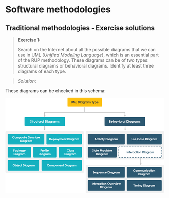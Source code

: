 # Software methodologies

## Traditional methodologies - Exercise solutions

> **Exercise 1:** 
> 
> Search on the Internet about all the possible diagrams that we can use in UML (*Unified Modeling Language*), which is an essential part of the RUP methodology. These diagrams can be of two types: structural diagrams or behavioral diagrams. Identify at least three diagrams of each type.

> *Solution*:

These diagrams can be checked in this schema:

<div align="center">
    <img src="../../img/ED_b1_tema03-uml_diagrams_en.png" alt="UML diagrams"/>
</div>

